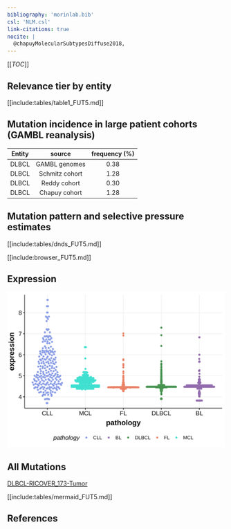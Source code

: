 ```yaml
---
bibliography: 'morinlab.bib'
csl: 'NLM.csl'
link-citations: true
nocite: |
  @chapuyMolecularSubtypesDiffuse2018, 
---
```

[[_TOC_]]


## Relevance tier by entity

[[include:tables/table1_FUT5.md]]

## Mutation incidence in large patient cohorts (GAMBL reanalysis)

|Entity|source        |frequency (%)|
|:------:|:--------------:|:-------------:|
|DLBCL |GAMBL genomes |0.38         |
|DLBCL |Schmitz cohort|1.28         |
|DLBCL |Reddy cohort  |0.30         |
|DLBCL |Chapuy cohort |1.28         |

## Mutation pattern and selective pressure estimates

[[include:tables/dnds_FUT5.md]]




[[include:browser_FUT5.md]]

## Expression
![](images/gene_expression/FUT5_by_pathology.svg)
<!-- ORIGIN: chapuyMolecularSubtypesDiffuse2018b -->
<!-- DLBCL: chapuyMolecularSubtypesDiffuse2018b -->

## All Mutations

[DLBCL-RICOVER_173-Tumor](https://bcgsc.ca/downloads/morinlab/GAMBL/Chapuy_2018/DLBCL-RICOVER_173-Tumor.html)

[[include:tables/mermaid_FUT5.md]]

## References

